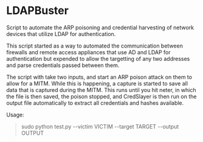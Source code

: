 # LDAPBuster
Script to automate the ARP poisoning and credential harvesting of network devices that utilize LDAP for authentication.

This script started as a way to automated the communication between firewalls and remote access appliances that use AD and LDAP for authentication but expended to allow the targetting of any two addresses and parse credentials passed between them. 

The script with take two inputs, and start an ARP poison attack on them to allow for a MITM. While this is happening, a capture is started to save all data that is captured during the MITM. This runs until you hit neter, in which the file is then saved, the poison stopped, and CredSlayer is then run on the output file automatically to extract all credentials and hashes available. 

Usage: 

> sudo python test.py --victim VICTIM --target TARGET --output OUTPUT

